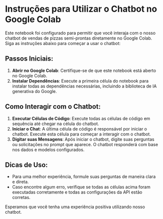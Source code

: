 # Instruções para Utilizar o Chatbot no Google Colab

Este notebook foi configurado para permitir que você interaja com o nosso chatbot de vendas de pizzas semi-prontas diretamente no Google Colab. Siga as instruções abaixo para começar a usar o chatbot:

## Passos Iniciais:
1. **Abrir no Google Colab**: Certifique-se de que este notebook está aberto no Google Colab.
2. **Instalar Dependências**: Execute a primeira célula do notebook para instalar todas as dependências necessárias, incluindo a biblioteca de IA generativa do Google.

## Como Interagir com o Chatbot:
1. **Executar Células de Código**: Execute todas as células de código em sequência até chegar na célula do chatbot.
2. **Iniciar o Chat**: A última célula de código é responsável por iniciar o chatbot. Execute esta célula para começar a interagir com o chatbot.
3. **Digitar suas Mensagens**: Após iniciar o chatbot, digite suas perguntas ou solicitações no prompt que aparece. O chatbot responderá com base nos dados e modelos configurados.

## Dicas de Uso:
- Para uma melhor experiência, formule suas perguntas de maneira clara e direta.
- Caso encontre algum erro, verifique se todas as células acima foram executadas corretamente e todas as configurações da API estão corretas.

Esperamos que você tenha uma experiência positiva utilizando nosso chatbot.